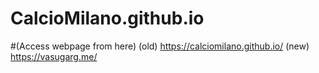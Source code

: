 # CalcioMilano.github.io
#(Access webpage from here)
(old)   https://calciomilano.github.io/
(new)   https://vasugarg.me/
